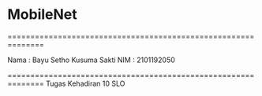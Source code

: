 # MobileNet
==============================================================

Nama : Bayu Setho Kusuma Sakti
NIM  : 2101192050

==============================================================
Tugas Kehadiran 10 SLO
